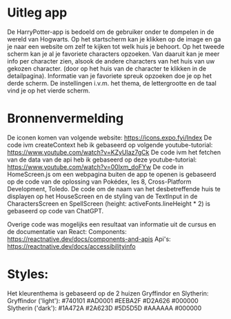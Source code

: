 # Uitleg app

De HarryPotter-app is bedoeld om de gebruiker onder te dompelen in de wereld van Hogwarts.
Op het startscherm kan je klikken op de image en ga je naar een website om zelf te kijken tot welk huis je behoort.
Op het tweede scherm kan je al je favoriete characters opzoeken. Van daaruit kan je meer info per character zien,
alsook de andere characters van het huis van uw gekozen character. (door op het huis van de character te klikken in de detailpagina).
Informatie van je favoriete spreuk opzoeken doe je op het derde scherm.
De instellingen i.v.m. het thema, de lettergrootte en de taal vind je op het vierde scherm.

# Bronnenvermelding

De iconen komen van volgende website: https://icons.expo.fyi/Index
De code ivm createContext heb ik gebaseerd op volgende youtube-tutorial: https://www.youtube.com/watch?v=KZyUlaz7gCk
De code ivm het fetchen van de data van de api heb ik gebaseerd op deze youtube-tutorial: https://www.youtube.com/watch?v=00lxm_doFYw
De code in HomeScreen.js om een webpagina buiten de app te openen is gebaseerd op de code van de oplossing van Pokédex, les 8, Cross-Platform Development, Toledo.
De code om de naam van het desbetreffende huis te displayen op het HouseScreen en de styling van de TextInput in de CharactersScreen en SpellScreen (height: activeFonts.lineHeight \* 2) is gebaseerd op code van ChatGPT.

Overige code was mogelijks een resultaat van informatie uit de cursus en de documentatie van React:
Components: https://reactnative.dev/docs/components-and-apis
Api's: https://reactnative.dev/docs/accessibilityinfo

# Styles:

Het kleurenthema is gebaseerd op de 2 huizen Gryffindor en Slytherin:
Gryffindor ('light'):
#740101
#AD0001
#EEBA2F
#D2A626
#000000
Slytherin ('dark'):
#1A472A
#2A623D
#5D5D5D
#AAAAAA
#000000
